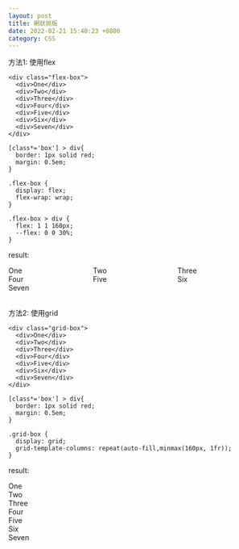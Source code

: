 ```yaml
---
layout: post
title: 網狀排版
date: 2022-02-21 15:40:23 +0800
category: CSS
---
```

方法1: 使用flex
```
<div class="flex-box">
  <div>One</div>
  <div>Two</div>
  <div>Three</div>
  <div>Four</div>
  <div>Five</div>
  <div>Six</div>
  <div>Seven</div>
</div>
```
```
[class*='box'] > div{
  border: 1px solid red;
  margin: 0.5em;
}

.flex-box {
  display: flex;
  flex-wrap: wrap;
}

.flex-box > div {
  flex: 1 1 160px;
  --flex: 0 0 30%;
}
```
result:
<style>
	.flex-box {
	  display: flex;
	  flex-wrap: wrap;
	}

	.flex-box > div {
	  flex: 1 1 160px;
	  --flex: 0 0 30%;
	}
</style>
<div class="flex-box">
  <div>One</div>
  <div>Two</div>
  <div>Three</div>
  <div>Four</div>
  <div>Five</div>
  <div>Six</div>
  <div>Seven</div>
</div>
   
<br>    
   	
方法2: 使用grid
```
<div class="grid-box">
  <div>One</div>
  <div>Two</div>
  <div>Three</div>
  <div>Four</div>
  <div>Five</div>
  <div>Six</div>
  <div>Seven</div>
</div>
```
```
[class*='box'] > div{
  border: 1px solid red;
  margin: 0.5em;
}

.grid-box {
  display: grid;
  grid-template-columns: repeat(auto-fill,minmax(160px, 1fr));
}
```
result:
<div class="grid-box">
  <div>One</div>
  <div>Two</div>
  <div>Three</div>
  <div>Four</div>
  <div>Five</div>
  <div>Six</div>
  <div>Seven</div>
</div>


